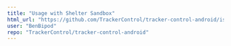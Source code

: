 ```yaml
---
title: "Usage with Shelter Sandbox"
html_url: "https://github.com/TrackerControl/tracker-control-android/issues/47"
user: "BenBipod"
repo: "TrackerControl/tracker-control-android"
---
```


